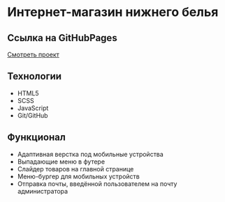 # Интернет-магазин нижнего белья

## Ссылка на GitHubPages
[Смотреть проект](https://smirnov-dev-frontend.github.io/nuit-lingerie-site/)

## Технологии

- HTML5
- SCSS
- JavaScript
- Git/GitHub

## Функционал

- Адаптивная верстка под мобильные устройства
- Выпадающие меню в футере
- Слайдер товаров на главной странице
- Меню-бургер для мобильных устройств
- Отправка почты, введённой пользователем на почту администратора
